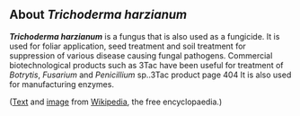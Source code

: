 About *Trichoderma harzianum* 
-----------------------------



***Trichoderma harzianum*** is a fungus that is also used as a
fungicide. It is used for foliar application, seed treatment and soil
treatment for suppression of various disease causing fungal pathogens.
Commercial biotechnological products such as 3Tac have been useful for
treatment of *Botrytis*, *Fusarium* and *Penicillium* sp..3Tac product
page 404 It is also used for manufacturing enzymes.

([Text](http://en.wikipedia.org/wiki/Trichoderma_harzianum) and
[image](https://commons.wikimedia.org/wiki/File:Trichoderma_harzianum.jpg)
from [Wikipedia](http://en.wikipedia.org/), the free encyclopaedia.)
